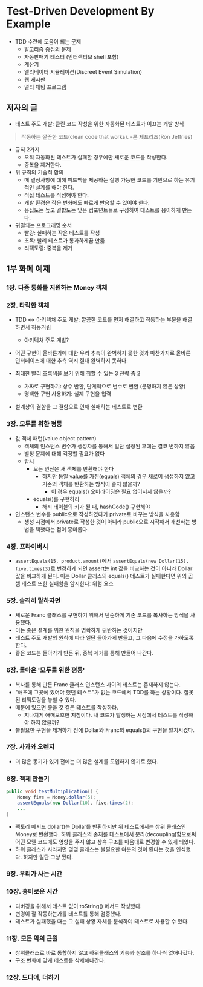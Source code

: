 # Test-Driven Development By Example
- TDD 수련에 도움이 되는 문제
	- 알고리즘 중심의 문제
	- 자동판매기 테스터 (인터렉티브 shell 포함)
	- 계산기
	- 엘리베이터 시뮬레이션(Discreet Event Simulation)
	- 웹 게시판
	- 멀티 채팅 프로그램
## 저자의 글
- 테스트 주도 개발: 클린 코드 작성을 위한 자동화된 테스트가 이끄는 개발 방식
> 작동하는 깔끔한 코드(clean code that works). -론 제프리즈(Ron Jeffries)
- 규칙 2가지
	- 오직 자동화된 테스트가 실패할 경우에만 새로운 코드를 작성한다.
	- 중복을 제거한다.
- 위 규칙의 기술적 함의
	- 매 결정사항에 대해 피드백을 제공하는 실행 가능한 코드를 기반으로 하는 유기적인 설계를 해야 한다.
	- 직접 테스트를 작성해야 한다.
	- 개발 환경은 작은 변화에도 빠르게 반응할 수 있어야 한다.
	- 응집도는 높고 결합도는 낮은 컴포넌트들로 구성하여 테스트를 용이하게 만든다.
- 귀결되는 프로그래밍 순서
	- 빨강: 실패하는 작은 테스트를 작성
	- 초록: 빨리 테스트가 통과하게끔 만듦
	- 리팩토링: 중복을 제거

## 1부 화폐 예제
### 1장. 다중 통화를 지원하는 Money 객체 
### 2장. 타락한 객체
- TDD <-> 아키텍처 주도 개발: 깔끔한 코드를 먼저 해결하고 작동하는 부분을 해결하면서 허둥거림
	- 아키텍처 주도 개발?

- 어떤 구현이 올바른가에 대한 우리 추측이 완벽하지 못한 것과 마찬가지로 올바른 인터페이스에 대한 추측 역시 절대 완벽하지 못하다.
- 최대한 빨리 초록색을 보기 위해 취할 수 있는 3 전략 중 2
	- 가짜로 구현하기: 상수 반환, 단계적으로 변수로 변환 (분명하지 않은 상황)
	- 명백한 구현 사용하기: 실제 구현을 입력

- 설계상의 결함을 그 결함으로 인해 실패하는 테스트로 변환

### 3장. 모두를 위한 평등
- 값 객체 패턴(value object pattern)
	- 객체의 인스턴스 변수가 생성자를 통해서 일단 설정된 후에는 결코 변하지 않음
	- 별칭 문제에 대해 걱정할 필요가 없다
	- 암시
		- 모든 연산은 새 객체를 반환해야 한다
			- 하지만 동일 value를 가진(equals) 객체의 경우 새로이 생성하지 않고 기존의 객체를 반환하는 방식이 좋지 않을까?
				- 이 경우 equals() 오버라이딩은 필요 없어지지 않을까?
		- equals()를 구현하라
			- 해시 테이블의 키가 될 때, hashCode() 구현해야
- 인스턴스 변수를 public으로 작성하였다가 private로 바꾸는 방식을 사용함
	- 생성 시점에서 private로 작성한 것이 아니라 public으로 시작해서 개선하는 방법을 택했다는 점이 흥미롭다.

### 4장. 프라이버시
- `assertEquals(15, product.amount)`에서
`assertEquals(new Dollar(15), five.times(3)`로 변경하게 되면
assert는 int 값을 비교하는 것이 아니라 Dollar 값을 비교하게 된다.
이는 Dollar 클래스의 equals() 테스트가 실패한다면 위의 곱셈 테스트 또한 실패함을 암시한다: 위험 요소

### 5장. 솔직히 말하자면
- 새로운 Franc 클래스를 구현하기 위해서 단순하게 기존 코드를 복사하는 방식을 사용했다.
- 이는 좋은 설계를 위한 원칙을 명확하게 위반하는 것이지만
- 테스트 주도 개발의 원칙에 따라 일단 돌아가게 만들고, 그 다음에 수정을 가하도록 한다.
- 좋은 코드는 돌아가게 만든 뒤, 중복 제거를 통해 만들어 나간다.

### 6장. 돌아온 '모두를 위한 평등'
- 복사를 통해 만든 Franc 클래스 인스턴스 사이의 테스트는 존재하지 않는다.
- "애초에 그곳에 있어야 했던 테스트"가 없는 코드에서 TDD를 하는 상황이다. 잘못된 리팩토링을 놓칠 수 있다.
- 때문에 있으면 좋을 것 같은 테스트를 작성하라.
	- 지나치게 애매모호한 지침이다. 새 코드가 발생하는 시점에서 테스트를 작성해야 하지 않을까?
- 불필요한 구현을 제거하기 전에 Dollar와 Franc의 equals()의 구현을 일치시켰다.

### 7장. 사과와 오렌지
- 더 많은 동기가 있기 전에는 더 많은 설계를 도입하지 않기로 했다.

### 8장. 객체 만들기
```java
public void testMultiplication() {
    Money five = Money.dollar(5);
    assertEquals(new Dollar(10), five.times(2);
    ...
}
```
- 팩토리 메서드 dollar()는 Dollar를 반환하지만 위 테스트에서는 상위 클래스인 Money로 반환했다. 하위 클래스의 존재를 테스트에서 분리(decoupling)함으로써 어떤 모델 코드에도 영향을 주지 않고 상속 구조를 마음대로 변경할 수 있게 되었다.
- 하위 클래스가 사라지면 몇몇 클래스는 불필요한 여분의 것이 된다는 것을 인식했다. 하지만 일단 그냥 뒀다.

### 9장. 우리가 사는 시간
### 10장. 흥미로운 시간
- 디버깅을 위해서 테스트 없이 toString() 메서드 작성했다.
- 변경이 잘 작동하는가를 테스트를 통해 검증했다.
- 테스트가 실패했을 때는 그 실패 상황 자체를 분석하여 테스트로 사용할 수 있다.

### 11장. 모든 악의 근원
- 상위클래스로 바로 통합하지 않고 하위클래스의 기능과 참조를 하나씩 없애나갔다.
- 구조 변화에 맞게 테스트를 삭제해나간다.

### 12장. 드디어, 더하기